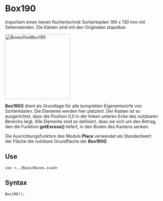 # Box190

Importiert einen leeren fischertechnik Sortierkasten 190 x 130 mm mit Seitenwänden. Die Kästen sind mit den Originalen stapelbar.

<img width="213" alt="BoxesTestBox190" src="https://user-images.githubusercontent.com/48654609/167302351-2f8a0f3a-f97c-42da-8700-d37a830e47ae.png">

__Box190()__ dient als Grundlage für alle kompletten Eigenentwürfe von Sortierkästen. Die Elemente werden hier platziert. Der Kasten ist so ausgerichtet, dass die Position 0,0 in der linken unteren Ecke des nutzbaren Bereichs liegt. Alle Elemente sind so definiert, dass sie sich um den Betrag, den die Funktion __getExcess()__ liefert, in den Boden des Kastens senken.

Die Ausrichtungsfunktion des Moduls __Place__ verwendet als Standardwert der Fläche die nutzbare Grundfläche der __Box190()__.

## Use
<pre><code>use &lt;../Base/Boxes.scad&gt;</pre></code>

## Syntax
<pre><code>Box190();
</pre></code>
